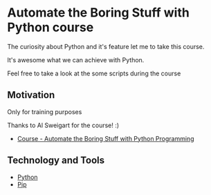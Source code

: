 # Automate the Boring Stuff with Python course
The curiosity about Python and it's feature let me to take this course.

It's awesome what we can achieve with Python. 

Feel free to take a look at the some scripts during the course

## Motivation
Only for training purposes

Thanks to Al Sweigart for the course! :) 
* [Course - Automate the Boring Stuff with Python Programming](https://www.udemy.com/course/automate/)

## Technology and Tools
* [Python](https://www.python.org/) 
* [Pip](https://pypi.org/project/pip/)

